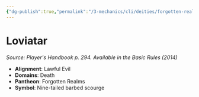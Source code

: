 ```yaml
---
{"dg-publish":true,"permalink":"/3-mechanics/cli/deities/forgotten-realms-loviatar/","tags":["ttrpg-cli/compendium/src/5e/phb","ttrpg-cli/deity/forgotten-realms","ttrpg-cli/domain/death"],"noteIcon":""}
---
```


# Loviatar
*Source: Player's Handbook p. 294. Available in the Basic Rules (2014)* 

- **Alignment**: Lawful Evil
- **Domains**: Death
- **Pantheon**: Forgotten Realms
- **Symbol**: Nine-tailed barbed scourge